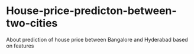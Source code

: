 # House-price-predicton-between-two-cities
About prediction of house price between Bangalore and Hyderabad  based on  features
